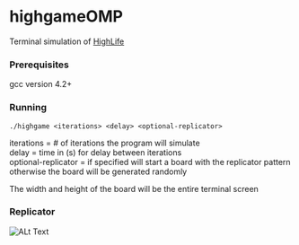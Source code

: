 # highgameOMP
Terminal simulation of [HighLife](https://www.conwaylife.com/wiki/OCA:HighLife)

### Prerequisites
gcc version 4.2+

### Running
```
./highgame <iterations> <delay> <optional-replicator>
```
iterations = # of iterations the program will simulate  
delay = time in (s) for delay between iterations  
optional-replicator = if specified will start a board with the replicator pattern otherwise the board will be generated randomly  
  
The width and height of the board will be the entire terminal screen

### Replicator
![ALt Text](https://media4.giphy.com/media/EoANTg8l0ZFurpYei6/giphy.gif?cid=790b76117fc70cfcb10458ce3b953e57061243a459b4d4a5&rid=giphy.gif)
